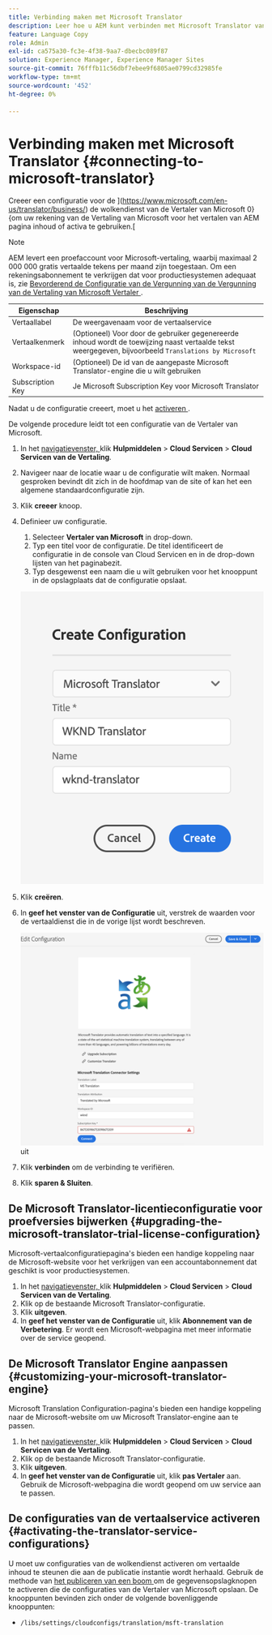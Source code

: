 ```yaml
---
title: Verbinding maken met Microsoft Translator
description: Leer hoe u AEM kunt verbinden met Microsoft Translator vanuit de verpakking om uw vertaalworkflow te automatiseren.
feature: Language Copy
role: Admin
exl-id: ca575a30-fc3e-4f38-9aa7-dbecbc089f87
solution: Experience Manager, Experience Manager Sites
source-git-commit: 76fffb11c56dbf7ebee9f6805ae0799cd32985fe
workflow-type: tm+mt
source-wordcount: '452'
ht-degree: 0%

---
```


# Verbinding maken met Microsoft Translator {#connecting-to-microsoft-translator}

Creeer een configuratie voor de ](https://www.microsoft.com/en-us/translator/business/) de wolkendienst van de Vertaler van Microsoft 0} {om uw rekening van de Vertaling van Microsoft voor het vertalen van AEM pagina inhoud of activa te gebruiken.[

>[!NOTE]
>
>AEM levert een proefaccount voor Microsoft-vertaling, waarbij maximaal 2 000 000 gratis vertaalde tekens per maand zijn toegestaan. Om een rekeningsabonnement te verkrijgen dat voor productiesystemen adequaat is, zie [ Bevorderend de Configuratie van de Vergunning van de Vergunning van de Vertaling van Microsoft Vertaler ](#upgrading-the-microsoft-translator-trial-license-configuration).

| Eigenschap | Beschrijving |
|---|---|
| Vertaallabel | De weergavenaam voor de vertaalservice |
| Vertaalkenmerk | (Optioneel) Voor door de gebruiker gegenereerde inhoud wordt de toewijzing naast vertaalde tekst weergegeven, bijvoorbeeld `Translations by Microsoft` |
| Workspace-id | (Optioneel) De id van de aangepaste Microsoft Translator-engine die u wilt gebruiken |
| Subscription Key | Je Microsoft Subscription Key voor Microsoft Translator |

Nadat u de configuratie creeert, moet u het [ activeren ](#activating-the-translator-service-configurations).

De volgende procedure leidt tot een configuratie van de Vertaler van Microsoft.

1. In het [ navigatievenster, ](/help/sites-authoring/basic-handling.md#first-steps) klik **Hulpmiddelen** > **Cloud Servicen** > **Cloud Servicen van de Vertaling**.
1. Navigeer naar de locatie waar u de configuratie wilt maken. Normaal gesproken bevindt dit zich in de hoofdmap van de site of kan het een algemene standaardconfiguratie zijn.
1. Klik **creeer** knoop.
1. Definieer uw configuratie.
   1. Selecteer **Vertaler van Microsoft** in drop-down.
   1. Typ een titel voor de configuratie. De titel identificeert de configuratie in de console van Cloud Servicen en in de drop-down lijsten van het paginabezit.
   1. Typ desgewenst een naam die u wilt gebruiken voor het knooppunt in de opslagplaats dat de configuratie opslaat.

   ![ creeer vertaalconfiguratie ](assets/create-translation-config.png)

1. Klik **creëren**.
1. In **geef het venster van de Configuratie** uit, verstrek de waarden voor de vertaaldienst die in de vorige lijst wordt beschreven.

   ![ geef vertaalconfiguratie ](assets/edit-translation-config.png) uit

1. Klik **verbinden** om de verbinding te verifiëren.
1. Klik **sparen &amp; Sluiten**.

## De Microsoft Translator-licentieconfiguratie voor proefversies bijwerken {#upgrading-the-microsoft-translator-trial-license-configuration}

Microsoft-vertaalconfiguratiepagina&#39;s bieden een handige koppeling naar de Microsoft-website voor het verkrijgen van een accountabonnement dat geschikt is voor productiesystemen.

1. In het [ navigatievenster, ](/help/sites-authoring/basic-handling.md#first-steps) klik **Hulpmiddelen** > **Cloud Servicen** > **Cloud Servicen van de Vertaling**.
1. Klik op de bestaande Microsoft Translator-configuratie.
1. Klik **uitgeven**.
1. In **geef het venster van de Configuratie** uit, klik **Abonnement van de Verbetering**. Er wordt een Microsoft-webpagina met meer informatie over de service geopend.

## De Microsoft Translator Engine aanpassen {#customizing-your-microsoft-translator-engine}

Microsoft Translation Configuration-pagina&#39;s bieden een handige koppeling naar de Microsoft-website om uw Microsoft Translator-engine aan te passen.

1. In het [ navigatievenster, ](/help/sites-authoring/basic-handling.md#first-steps) klik **Hulpmiddelen** > **Cloud Servicen** > **Cloud Servicen van de Vertaling**.
1. Klik op de bestaande Microsoft Translator-configuratie.
1. Klik **uitgeven**.
1. In **geef het venster van de Configuratie** uit, klik **pas Vertaler** aan. Gebruik de Microsoft-webpagina die wordt geopend om uw service aan te passen.

## De configuraties van de vertaalservice activeren {#activating-the-translator-service-configurations}

U moet uw configuraties van de wolkendienst activeren om vertaalde inhoud te steunen die aan de publicatie instantie wordt herhaald. Gebruik de methode van [ het publiceren van een boom ](/help/sites-authoring/publishing-pages.md#publishing-and-unpublishing-a-tree) om de gegevensopslagknopen te activeren die de configuraties van de Vertaler van Microsoft opslaan. De knooppunten bevinden zich onder de volgende bovenliggende knooppunten:

* `/libs/settings/cloudconfigs/translation/msft-translation`
